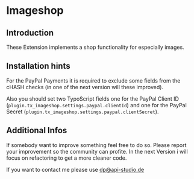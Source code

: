 # Imageshop
## Introduction
These Extension implements a shop functionality for especially images.

## Installation hints
For the PayPal Payments it is required to exclude some fields from the cHASH checks (in one of the next version will 
these improved).

Also you should set two TypoScript fields one for the PayPal Client ID (`plugin.tx_imageshop.settings.paypal.clientId`) 
and one for the PayPal Secret (`plugin.tx_imageshop.settings.paypal.clientSecret`).  

## Additional Infos
If somebody want to improve something feel free to do so. Please report your improvement so the community can profite.
In the next Version i will focus on refactoring to get a more cleaner code.

If you want to contact me please use dp@api-studio.de